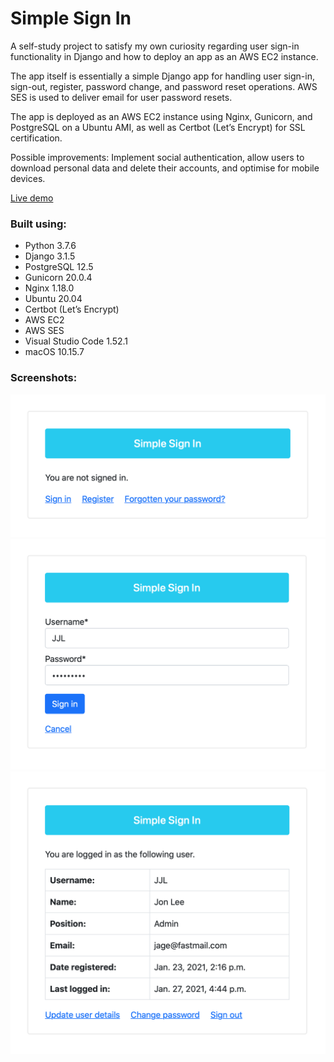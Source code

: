 # Simple Sign In
A self-study project to satisfy my own curiosity regarding user sign-in functionality in Django and how to deploy an app as an AWS EC2 instance.

The app itself is essentially a simple Django app for handling user sign-in, sign-out, register, password change, and password reset operations. AWS SES is used to deliver email for user password resets.

The app is deployed as an AWS EC2 instance using Nginx, Gunicorn, and PostgreSQL on a Ubuntu AMI, as well as Certbot (Let’s Encrypt) for SSL certification.

Possible improvements: Implement social authentication, allow users to download personal data and delete their accounts, and optimise for mobile devices.

[Live demo](https://www.simple-sign-in.app)

### Built using:

* Python 3.7.6
* Django 3.1.5
* PostgreSQL 12.5
* Gunicorn 20.0.4
* Nginx 1.18.0
* Ubuntu 20.04
* Certbot (Let’s Encrypt)
* AWS EC2
* AWS SES
* Visual Studio Code 1.52.1
* macOS 10.15.7

### Screenshots:

<img src="readme_screenshot_1.png" width="600"></br>
<img src="readme_screenshot_2.png" width="600"></br>
<img src="readme_screenshot_3.png" width="600">
